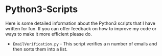 # Python3-Scripts

Here is some detailed information about the Python3 scripts that I have written for fun. 
If you can offer feedback on how to improve my code or ways to make it more efficient please do. 

- `EmailVerification.py` - This script verifies a n number of emails and then sorts them into a list.
               
               
